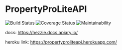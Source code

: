 # PropertyProLiteAPI


[![Build Status](https://travis-ci.org/hezronkimutai/PropertyProLiteAPI.svg?branch=develop-db)](https://travis-ci.org/hezronkimutai/PropertyProLiteAPI)
[![Coverage Status](https://coveralls.io/repos/github/hezronkimutai/PropertyProLiteAPI/badge.svg?branch=develop)](https://coveralls.io/github/hezronkimutai/PropertyProLiteAPI?branch=develop-db)
[![Maintainability](https://api.codeclimate.com/v1/badges/d0283da8d4ee903d7c3e/maintainability)](https://codeclimate.com/github/hezronkimutai/PropertyProLiteAPI/maintainability)



docs: https://hezzie.docs.apiary.io/

heroku link: https://propertyproliteapi.herokuapp.com/
